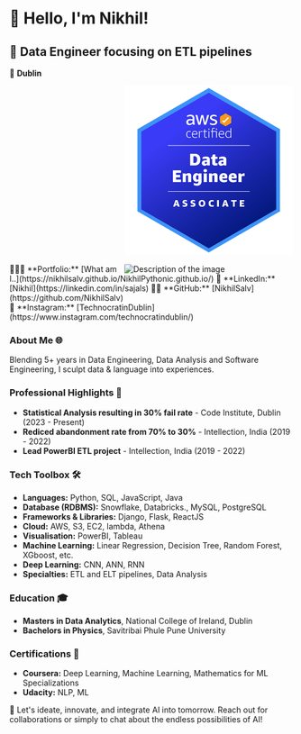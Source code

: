 # 👋 Hello, I'm Nikhil!

## 🚀 Data Engineer focusing on ETL pipelines
📍 **Dublin**  

<p align="right">
  <img src="https://github.com/NikhilSalv/NikhilSalv/blob/main/aws-certified-data-engineer-associate.png?raw=true" width="300" alt="Description of the image">
</p>

<img src="https://camo.githubusercontent.com/8a9c7f854df987a0b488caf7b4ca6fb56e368e1a0b85602574da94c19d1c2d2e/68747470733a2f2f70687973696373677572756b756c2e66696c65732e776f726470726573732e636f6d2f323031392f30322f6368617261637465722d312e676966" align="right" width="300" alt="Description of the image">
<!-- 📧 **Email:** [contact@sajalsharma.com](mailto:contact@sajalsharma.com)   -->
👨🏻‍🎓 **Portfolio:** [What am I..](https://nikhilsalv.github.io/NikhilPythonic.github.io/)  
🔗 **LinkedIn:** [Nikhil](https://linkedin.com/in/sajals)  
👨‍💻 **GitHub:** [NikhilSalv](https://github.com/NikhilSalv)<br>
🔔 **Instagram:** [TechnocratinDublin](https://www.instagram.com/technocratindublin/)


### About Me 🌐
Blending 5+ years in Data Engineering, Data Analysis and Software Engineering, I sculpt data & language into experiences. 


### Professional Highlights 🌟
- **Statistical Analysis resulting in 30% fail rate** - Code Institute, Dublin (2023 - Present)
- **Rediced abandonment rate from 70% to 30%** - Intellection, India (2019 - 2022)
- **Lead PowerBI ETL project** - Intellection, India (2019 - 2022)


### Tech Toolbox 🛠️
- **Languages:** Python, SQL, JavaScript, Java
- **Database (RDBMS):** Snowflake, Databricks., MySQL, PostgreSQL
- **Frameworks & Libraries:** Django, Flask, ReactJS
- **Cloud:** AWS, S3, EC2, lambda, Athena
- **Visualisation:** PowerBI, Tableau
- **Machine Learning:** Linear Regression, Decision Tree, Random Forest, XGboost, etc. 
- **Deep Learning:** CNN, ANN, RNN
- **Specialties:** ETL and ELT pipelines, Data Analysis

### Education 🎓
- **Masters in Data Analytics**, National College of Ireland, Dublin
- **Bachelors in Physics**, Savitribai Phule Pune University

### Certifications 📜
- **Coursera:** Deep Learning, Machine Learning, Mathematics for ML Specializations
- **Udacity:** NLP, ML

🔗 Let's ideate, innovate, and integrate AI into tomorrow. Reach out for collaborations or simply to chat about the endless possibilities of AI!


